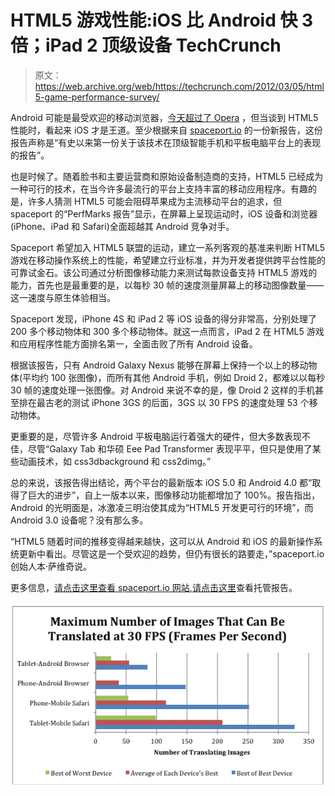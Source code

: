 # HTML5 游戏性能:iOS 比 Android 快 3 倍；iPad 2 顶级设备 TechCrunch

> 原文：<https://web.archive.org/web/https://techcrunch.com/2012/03/05/html5-game-performance-survey/>

Android 可能是最受欢迎的移动浏览器，[今天超过了 Opera](https://web.archive.org/web/20221007213130/https://beta.techcrunch.com/2012/03/05/androids-now-on-top-for-mobile-browsing-and-search-but-still-a-challenger-elsewhere/) ，但当谈到 HTML5 性能时，看起来 iOS 才是王道。至少根据来自 [spaceport.io](https://web.archive.org/web/20221007213130/http://spaceport.io/) 的一份新报告，这份报告声称是“有史以来第一份关于该技术在顶级智能手机和平板电脑平台上的表现的报告”。

也是时候了。随着脸书和主要运营商和原始设备制造商的支持，HTML5 已经成为一种可行的技术，在当今许多最流行的平台上支持丰富的移动应用程序。有趣的是，许多人猜测 HTML5 可能会阻碍苹果成为主流移动平台的追求，但 spaceport 的“PerfMarks 报告”显示，在屏幕上呈现运动时，iOS 设备和浏览器(iPhone、iPad 和 Safari)全面超越其 Android 竞争对手。

Spaceport 希望加入 HTML5 联盟的运动，建立一系列客观的基准来判断 HTML5 游戏在移动操作系统上的性能，希望建立行业标准，并为开发者提供跨平台性能的可靠试金石。该公司通过分析图像移动能力来测试每款设备支持 HTML5 游戏的能力，首先也是最重要的是，以每秒 30 帧的速度测量屏幕上的移动图像数量——这一速度与原生体验相当。

Spaceport 发现，iPhone 4S 和 iPad 2 等 iOS 设备的得分非常高，分别处理了 200 多个移动物体和 300 多个移动物体。就这一点而言，iPad 2 在 HTML5 游戏和应用程序性能方面排名第一，全面击败了所有 Android 设备。

根据该报告，只有 Android Galaxy Nexus 能够在屏幕上保持一个以上的移动物体(平均约 100 张图像)，而所有其他 Android 手机，例如 Droid 2，都难以以每秒 30 帧的速度处理一张图像。对 Android 来说不幸的是，像 Droid 2 这样的手机甚至排在最古老的测试 iPhone 3GS 的后面，3GS 以 30 FPS 的速度处理 53 个移动物体。

更重要的是，尽管许多 Android 平板电脑运行着强大的硬件，但大多数表现不佳，尽管“Galaxy Tab 和华硕 Eee Pad Transformer 表现平平，但只是使用了某些动画技术，如 css3dbackground 和 css2dimg。”

总的来说，该报告得出结论，两个平台的最新版本 iOS 5.0 和 Android 4.0 都“取得了巨大的进步”，自上一版本以来，图像移动功能都增加了 100%。报告指出，Android 的光明面是，冰激凌三明治使其成为“HTML5 开发更可行的环境”，而 Android 3.0 设备呢？没有那么多。

“HTML5 随着时间的推移变得越来越快，这可以从 Android 和 iOS 的最新操作系统更新中看出。尽管这是一个受欢迎的趋势，但仍有很长的路要走，”spaceport.io 创始人本·萨维奇说。

更多信息，[请点击这里查看 spaceport.io 网站](https://web.archive.org/web/20221007213130/http://spaceport.io/),[请点击这里](https://web.archive.org/web/20221007213130/http://spaceport.io/spaceport_perfmarks_report_2012_3.pdf)查看托管报告。

[![](img/9e1538ada9cf80d3a3f794707fccc588.png "Screen shot 2012-03-05 at 9.52.19 AM")](https://web.archive.org/web/20221007213130/https://beta.techcrunch.com/wp-content/uploads/2012/03/screen-shot-2012-03-05-at-9-52-19-am.png)